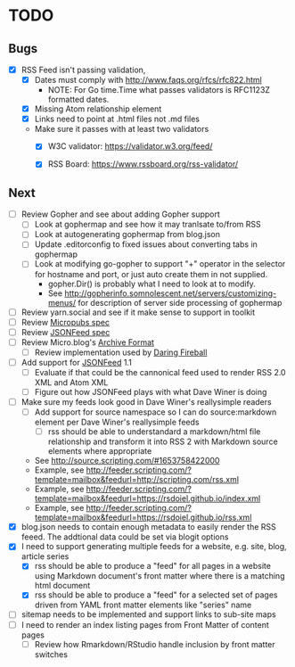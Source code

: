 TODO
====


Bugs
----

- [X] RSS Feed isn't passing validation,
    - [X] Dates must comply with http://www.faqs.org/rfcs/rfc822.html
        - NOTE: For Go time.Time what passes validators is RFC1123Z formatted dates.
    - [X] Missing Atom relationship element
    - [X] Links need to point at .html files not .md files
    - Make sure it passes with at least two validators
        - [X] W3C validator: https://validator.w3.org/feed/
        - [X] RSS Board: https://www.rssboard.org/rss-validator/


Next
----

- [ ] Review Gopher and see about adding Gopher support
    - [ ] Look at gophermap and see how it may tranlsate to/from RSS
    - [ ] Look at autogenerating gophermap from blog.json
    - [ ] Update .editorconfig to fixed issues about converting tabs in gophermap
    - [ ] Look at modifying go-gopher to support "+" operator in the selector for hostname and port, or just auto create them in not supplied.
        - gopher.Dir() is probably what I need to look at to modify.
        - See http://gopherinfo.somnolescent.net/servers/customizing-menus/ for description of server side processing of gophermap
- [ ] Review yarn.social and see if it make sense to support in toolkit
- [ ] Review [Micropubs spec](https://micropub.spec.indieweb.org/)
- [ ] Review [JSONFeed spec](https://www.jsonfeed.org/)
- [ ] Review Micro.blog's [Archive Format](https://book.micro.blog/blog-archive-format/)
    - [ ] Review implementation used by [Daring Fireball](https://daringfireball.net/feeds/json)
- [ ] Add support for [JSONFeed](https://www.jsonfeed.org/) 1.1
    - [ ] Evaluate if that could be the cannonical feed used to render RSS 2.0 XML and Atom XML
    - [ ] Figure out how JSONFeed plays with what Dave Winer is doing
- [ ] Make sure my feeds look good in Dave Winer's reallysimple readers
    - [ ] Add support for source namespace so I can do source:markdown element per Dave Winer's reallysimple feeds
      - [ ] rss should be able to understandard a markdown/html file relationship and transform it into RSS 2 with Markdown source elements where appropriate
    - See http://source.scripting.com/#1653758422000
    - Example, see http://feeder.scripting.com/?template=mailbox&feedurl=http://scripting.com/rss.xml
    - Example, see http://feeder.scripting.com/?template=mailbox&feedurl=https://rsdoiel.github.io/index.xml
    - Example, see http://feeder.scripting.com/?template=mailbox&feedurl=https://rsdoiel.github.io/rss.xml
- [x] blog.json needs to contain enough metadata to easily render the RSS feeed. The addtional data could be set via blogit options
- [x] I need to support generating multiple feeds for a website, e.g. site, blog, article series
    - [x] rss should be able to produce a "feed" for all pages in a website using Markdown document's front matter where there is a matching html document
    - [x] rss should be able to produce a "feed" for a selected set of pages driven from YAML front matter elements like "series" name
- [ ] sitemap needs to be implemented and support links to sub-site maps
- [ ] I need to render an index listing pages from Front Matter of content pages
    - [ ] Review how Rmarkdown/RStudio handle inclusion by front matter switches
